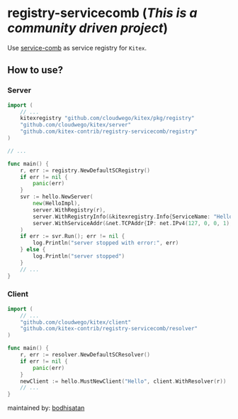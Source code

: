# registry-servicecomb (*This is a community driven project*)

Use [service-comb](https://github.com/apache/servicecomb-service-center) as service registry for `Kitex`.

## How to use?

### Server
```go
import (
	// ...
	kitexregistry "github.com/cloudwego/kitex/pkg/registry"
	"github.com/cloudwego/kitex/server"
	"github.com/kitex-contrib/registry-servicecomb/registry"
)

// ...

func main() {
	r, err := registry.NewDefaultSCRegistry()
	if err != nil {
		panic(err)
	}
	svr := hello.NewServer(
		new(HelloImpl),
		server.WithRegistry(r),
		server.WithRegistryInfo(&kitexregistry.Info{ServiceName: "Hello"}),
		server.WithServiceAddr(&net.TCPAddr{IP: net.IPv4(127, 0, 0, 1), Port: 8080}),
	)
	if err := svr.Run(); err != nil {
		log.Println("server stopped with error:", err)
	} else {
		log.Println("server stopped")
	}
	// ...
}

```

### Client
```go
import (
	// ...
	"github.com/cloudwego/kitex/client"
	"github.com/kitex-contrib/registry-servicecomb/resolver"
)

func main() {
	r, err := resolver.NewDefaultSCResolver()
	if err != nil {
		panic(err)
	}
	newClient := hello.MustNewClient("Hello", client.WithResolver(r))
	// ...
}
```

maintained by: [bodhisatan](https://github.com/bodhisatan)